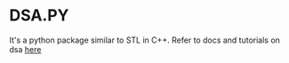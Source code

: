 # DSA.PY
It's a python package similar to STL in C++.
Refer to docs and tutorials on dsa [here](https://dsa-py.gitbook.io/graphs/)
